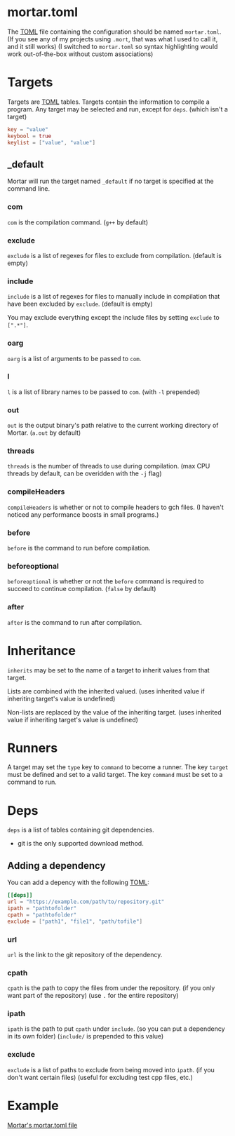 # mortar.toml
The [TOML](https://toml.io/en/) file containing the configuration should be named `mortar.toml`. (If you see any of my projects using `.mort`, that was what I used to call it, and it still works) (I switched to `mortar.toml` so syntax highlighting would work out-of-the-box without custom associations)

# Targets
Targets are [TOML](https://toml.io/en/) tables.
Targets contain the information to compile a program.
Any target may be selected and run, except for `deps`. (which isn't a target)
```toml
key = "value"
keybool = true
keylist = ["value", "value"]
```

## _default
Mortar will run the target named `_default` if no target is specified at the command line.

### com
`com` is the compilation command. (`g++` by default)

### exclude
`exclude` is a list of regexes for files to exclude from compilation. (default is empty)

### include
`include` is a list of regexes for files to manually include in compilation that have been excluded by `exclude`. (default is empty)

You may exclude everything except the include files by setting `exclude` to `[".*"]`.

### oarg
`oarg` is a list of arguments to be passed to `com`.

### l
`l` is a list of library names to be passed to `com`. (with `-l` prepended)

### out
`out` is the output binary's path relative to the current working directory of Mortar. (`a.out` by default)

### threads
`threads` is the number of threads to use during compilation. (max CPU threads by default, can be overidden with the `-j` flag)

### compileHeaders
`compileHeaders` is whether or not to compile headers to gch files. (I haven't noticed any performance boosts in small programs.)

### before
`before` is the command to run before compilation.

### beforeoptional
`beforeoptional` is whether or not the `before` command is required to succeed to continue compilation. (`false` by default)

### after
`after` is the command to run after compilation.

# Inheritance
`inherits` may be set to the name of a target to inherit values from that target.

Lists are combined with the inherited valued. (uses inherited value if inheriting target's value is undefined)

Non-lists are replaced by the value of the inheriting target. (uses inherited value if inheriting target's value is undefined)

# Runners
A target may set the `type` key to `command` to become a runner.
The key `target` must be defined and set to a valid target.
The key `command` must be set to a command to run.

# Deps
`deps` is a list of tables containing git dependencies.
- git is the only supported download method.

## Adding a dependency
You can add a depency with the following [TOML](https://toml.io/en/):
```toml
[[deps]]
url = "https://example.com/path/to/repository.git"
ipath = "pathtofolder"
cpath = "pathtofolder"
exclude = ["path1", "file1", "path/tofile"]
```

### url
`url` is the link to the git repository of the dependency.

### cpath
`cpath` is the path to copy the files from under the repository. (if you only want part of the repository) (use `.` for the entire repository)

### ipath
`ipath` is the path to put `cpath` under `include`. (so you can put a dependency in its own folder) (`include/` is prepended to this value)

### exclude
`exclude` is a list of paths to exclude from being moved into `ipath`. (if you don't want certain files) (useful for excluding test cpp files, etc.)

# Example
[Mortar's mortar.toml file](/mortar.toml)